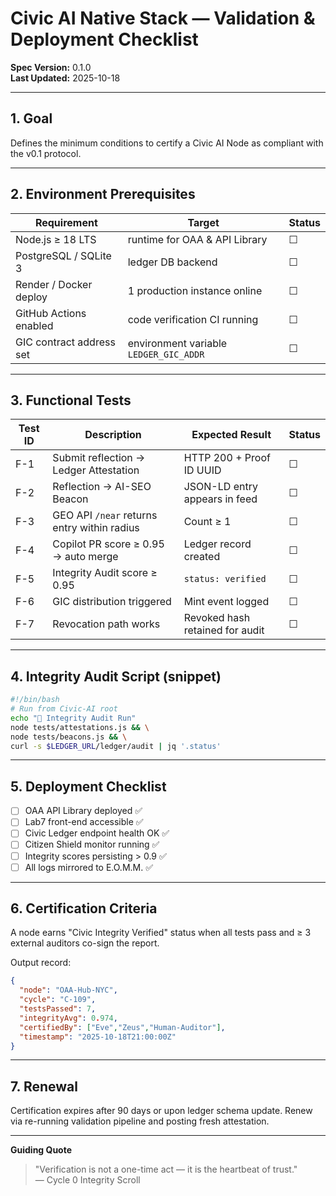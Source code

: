 # Civic AI Native Stack — Validation & Deployment Checklist

**Spec Version:** 0.1.0  
**Last Updated:** 2025-10-18  

---

## 1. Goal

Defines the minimum conditions to certify a Civic AI Node as compliant with the v0.1 protocol.

---

## 2. Environment Prerequisites

| Requirement | Target | Status |
|-------------|--------|--------|
| Node.js ≥ 18 LTS | runtime for OAA & API Library | ☐ |
| PostgreSQL / SQLite 3 | ledger DB backend | ☐ |
| Render / Docker deploy | 1 production instance online | ☐ |
| GitHub Actions enabled | code verification CI running | ☐ |
| GIC contract address set | environment variable `LEDGER_GIC_ADDR` | ☐ |

---

## 3. Functional Tests

| Test ID | Description | Expected Result | Status |
|---------|-------------|-----------------|--------|
| F-1 | Submit reflection → Ledger Attestation | HTTP 200 + Proof ID UUID | ☐ |
| F-2 | Reflection → AI-SEO Beacon | JSON-LD entry appears in feed | ☐ |
| F-3 | GEO API `/near` returns entry within radius | Count ≥ 1 | ☐ |
| F-4 | Copilot PR score ≥ 0.95 → auto merge | Ledger record created | ☐ |
| F-5 | Integrity Audit score ≥ 0.95 | `status: verified` | ☐ |
| F-6 | GIC distribution triggered | Mint event logged | ☐ |
| F-7 | Revocation path works | Revoked hash retained for audit | ☐ |

---

## 4. Integrity Audit Script (snippet)

```bash
#!/bin/bash
# Run from Civic-AI root
echo "🧩 Integrity Audit Run"
node tests/attestations.js && \
node tests/beacons.js && \
curl -s $LEDGER_URL/ledger/audit | jq '.status'
```

---

## 5. Deployment Checklist

- ☐ OAA API Library deployed ✅
- ☐ Lab7 front-end accessible ✅
- ☐ Civic Ledger endpoint health OK ✅
- ☐ Citizen Shield monitor running ✅
- ☐ Integrity scores persisting > 0.9 ✅
- ☐ All logs mirrored to E.O.M.M. ✅

---

## 6. Certification Criteria

A node earns "Civic Integrity Verified" status when all tests pass and ≥ 3 external auditors co-sign the report.

Output record:

```json
{
  "node": "OAA-Hub-NYC",
  "cycle": "C-109",
  "testsPassed": 7,
  "integrityAvg": 0.974,
  "certifiedBy": ["Eve","Zeus","Human-Auditor"],
  "timestamp": "2025-10-18T21:00:00Z"
}
```

---

## 7. Renewal

Certification expires after 90 days or upon ledger schema update.
Renew via re-running validation pipeline and posting fresh attestation.

---

**Guiding Quote**

> "Verification is not a one-time act — it is the heartbeat of trust."  
> — Cycle 0 Integrity Scroll